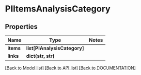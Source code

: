 # PIItemsAnalysisCategory

## Properties
Name | Type | Notes
------------ | ------------- | -------------
**items** | **list[PIAnalysisCategory]**
**links** | **dict(str, str)**

[[Back to Model list]](../../DOCUMENTATION.md#documentation-for-models) [[Back to API list]](../../DOCUMENTATION.md#documentation-for-api-endpoints) [[Back to DOCUMENTATION]](../../DOCUMENTATION.md)
